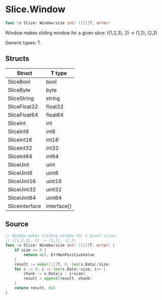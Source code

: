 # Slice.Window

```go
func (s Slice) Window(size int) ([][]T, error)
```

Window makes sliding window for a given slice: ({1,2,3}, 2) -> (1,2), (2,3)

Generic types: T.

## Structs

| Struct | T type |
| ------ | ------ |
| SliceBool | bool |
| SliceByte | byte |
| SliceString | string |
| SliceFloat32 | float32 |
| SliceFloat64 | float64 |
| SliceInt | int |
| SliceInt8 | int8 |
| SliceInt16 | int16 |
| SliceInt32 | int32 |
| SliceInt64 | int64 |
| SliceUint | uint |
| SliceUint8 | uint8 |
| SliceUint16 | uint16 |
| SliceUint32 | uint32 |
| SliceUint64 | uint64 |
| SliceInterface | interface{} |

## Source

```go
// Window makes sliding window for a given slice:
// ({1,2,3}, 2) -> (1,2), (2,3)
func (s Slice) Window(size int) ([][]T, error) {
	if size <= 0 {
		return nil, ErrNonPositiveValue
	}
	result := make([][]T, 0, len(s.Data)/size)
	for i := 0; i <= len(s.Data)-size; i++ {
		chunk := s.Data[i : i+size]
		result = append(result, chunk)
	}
	return result, nil
}
```


